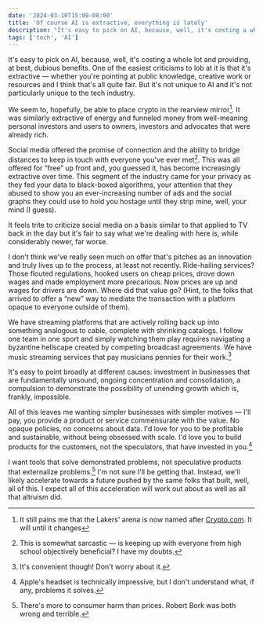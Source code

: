 ```yaml
---
date: '2024-03-10T15:00-08:00'
title: 'Of course AI is extractive, everything is lately'
description: "It's easy to pick on AI, because, well, it's costing a whole lot and providing, at best, dubious benefits. One of the easiest criticisms to lob at it is that it's extractive — whether you're pointing at public knowledge, creative work or resources and I think that's all quite fair. But it's not unique to AI and it's not particularly unique to the tech industry."
tags: ['tech', 'AI']
---
```

It's easy to pick on AI, because, well, it's costing a whole lot and providing, at best, dubious benefits. One of the easiest criticisms to lob at it is that it's extractive — whether you're pointing at public knowledge, creative work or resources and I think that's all quite fair. But it's not unique to AI and it's not particularly unique to the tech industry.<!-- excerpt -->

We seem to, hopefully, be able to place crypto in the rearview mirror[^1]. It was similarly extractive of energy and funneled money from well-meaning personal investors and users to owners, investors and advocates that were already rich.

Social media offered the promise of connection and the ability to bridge distances to keep in touch with everyone you've ever met[^2]. This was all offered for “free” up front and, you guessed it, has become increasingly extractive over time. This segment of the industry came for your privacy as they fed your data to black-boxed algorithms, your attention that they abused to show you an ever-increasing number of ads and the social graphs they could use to hold you hostage until they strip mine, well, your mind (I guess).

It feels trite to criticize social media on a basis similar to that applied to TV back in the day but it's fair to say what we're dealing with here is, while considerably newer, far worse.

I don't think we've really seen much on offer that's pitches as an innovation and truly lives up to the process, at least not recently. Ride-hailing services? Those flouted regulations, hooked users on cheap prices, drove down wages and made employment more precarious. Now prices are up and wages for drivers are down. Where did that value go? (Hint, to the folks that arrived to offer a “new” way to mediate the transaction with a platform opaque to everyone outside of them).

We have streaming platforms that are actively rolling back up into something analogous to cable, complete with shrinking catalogs. I follow one team in one sport and simply watching them play requires navigating a byzantine hellscape created by competing broadcast agreements. We have music streaming services that pay musicians pennies for their work.[^3]

It's easy to point broadly at different causes: investment in businesses that are fundamentally unsound, ongoing concentration and consolidation, a compulsion to demonstrate the possibility of unending growth which is, frankly, impossible.

All of this leaves me wanting simpler businesses with simpler motives — I'll pay, you provide a product or service commensurate with the value. No opaque policies, no concerns about data. I'd love for you to be profitable and sustainable, without being obsessed with scale. I'd love you to build products for the customers, not the speculators, that have invested in you.[^4]

I want tools that solve demonstrated problems, not speculative products that externalize problems.[^5] I'm not sure I'll be getting that. Instead, we'll likely accelerate towards a future pushed by the same folks that built, well, all of this. I expect all of this acceleration will work out about as well as all that altruism did.

[^1]: It still pains me that the Lakers' arena is now named after [Crypto.com](https://www.web3isgoinggreat.com). It will until it changes
[^2]: This is somewhat sarcastic — is keeping up with everyone from high school objectively beneficial? I have my doubts.
[^3]: It's  convenient though! Don't worry about it.
[^4]: Apple's headset is technically impressive, but I don't understand what, if any, problems it solves.
[^5]: There's more to consumer harm than prices. Robert Bork was both wrong and terrible.